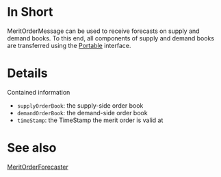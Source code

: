 # In Short

MeritOrderMessage can be used to receive forecasts on supply and demand books.
To this end, all components of supply and demand books are transferred using the [Portable](../../Glossary.md) interface.

# Details

Contained information

* `supplyOrderBook`: the supply-side order book
* `demandOrderBook`: the demand-side order book
* `timeStamp`: the TimeStamp the merit order is valid at

# See also

[MeritOrderForecaster](../Agents/MeritOrderForecaster.md)